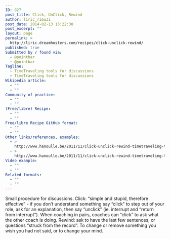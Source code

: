 ```yaml
---
ID: 827
post_title: Click, UnClick, Rewind
author: liric_ri6u3i
post_date: 2014-02-13 15:22:30
post_excerpt: ""
layout: page
permalink: >
  http://liric.dreamhosters.com/recipes/click-unclick-rewind/
published: true
Submitted by / found via:
  - @pointbar
  - @pointbar
Tagline:
  - TimeTraveling tools for discussions
  - TimeTraveling tools for discussions
Wikipedia article:
  - ""
  - ""
Community of practice:
  - ""
  - ""
(Free/libre) Recipe:
  - ""
  - ""
Free/libre Recipe GitHub format:
  - ""
  - ""
Other links/references, examples:
  - >
    http://www.hanoulle.be/2011/11/click-unclick-rewind-timetraveling-tools-for-discussions/
  - >
    http://www.hanoulle.be/2011/11/click-unclick-rewind-timetraveling-tools-for-discussions/
Video example:
  - ""
  - ""
Related formats:
  - ""
  - ""
---
```

Small procedure for discussions. Click: “simple and stupid, therefore effective” - if you don’t understand something say “click” to step out of your role, ask for an explanation, then say “unclick” (ie. interrupt and “return from interrupt”). When coaching in pairs, coaches can “click” to ask what the other coach is doing.
Rewind: ask to have the last few sentences, or questions “struck from the record”. To change or remove something you wish you had not said, or to change your mind.